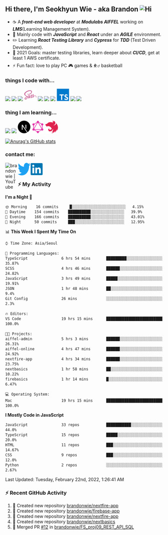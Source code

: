 ## Hi there, I'm Seokhyun Wie - aka Brandon <img src='https://qpluspicture.oss-cn-beijing.aliyuncs.com/6LjjQA/Hi.gif' alt='Hi' width="24"/>

- ☕ A _**front-end web developer**_ at _**Modulabs AIFFEL**_ working on _**LMS**_(Learning Management System).
- 🔄 Mainly code with _**JavaScript**_ and _**React**_ under an _**AGILE**_ environment.
- ✏️ Learning _**React Testing Library**_ and _**Cypress**_ for _**TDD**_ (Test Driven Development).
- 🎯 2021 Goals: master testing libraries, learn deeper about _**CI/CD**_, get at least 1 AWS certificate.
- ⚡ Fun fact: love to play PC 🎮 games️ \& ⛹️‍♂️ basketball

### things I code with...

<img src="https://cdn.jsdelivr.net/gh/devicons/devicon/icons/vscode/vscode-original.svg" width="40px"> <img src="https://cdn.jsdelivr.net/gh/devicons/devicon@latest/icons/javascript/javascript-original.svg" width="40px"> <img src="https://cdn.jsdelivr.net/gh/devicons/devicon@latest/icons/react/react-original.svg" width="40px"> <img src="https://raw.githubusercontent.com/devicons/devicon/master/icons/sass/sass-original.svg" width="40px"> <img src="https://cdn.jsdelivr.net/gh/devicons/devicon@latest/icons/git/git-original.svg" width="40px"> <img src="https://cdn.jsdelivr.net/gh/devicons/devicon/icons/github/github-original.svg" width="40px"> <img src="https://cdn.jsdelivr.net/gh/devicons/devicon/icons/amazonwebservices/amazonwebservices-original.svg" width="40px"> <img src="https://raw.githubusercontent.com/devicons/devicon/master/icons/typescript/typescript-original.svg" width="40px"> <img src="https://cdn.jsdelivr.net/gh/devicons/devicon@latest/icons/mongodb/mongodb-original.svg" width="40px"> <img src="https://cdn.jsdelivr.net/gh/devicons/devicon@latest/icons/nodejs/nodejs-plain.svg" width="40px">

### thing I am learning...

<img src="https://cdn.jsdelivr.net/gh/devicons/devicon/icons/jest/jest-plain.svg" width="40px"> <img src="https://icons-for-free.com/iconfiles/png/512/cypress-1324440144114984250.png" width="40px"> <img src="https://raw.githubusercontent.com/devicons/devicon/master/icons/nextjs/nextjs-original.svg" width="40px"> <img src="https://raw.githubusercontent.com/devicons/devicon/master/icons/graphql/graphql-plain.svg" width="40px"> <img src="https://raw.githubusercontent.com/devicons/devicon/master/icons/nestjs/nestjs-plain.svg" width="40px">

<!-- GitHub Stats -->

[![Anurag's GitHub stats](https://github-readme-stats.vercel.app/api?username=brandonwie&show_icons=true&title_color=ffc857&icon_color=8ac926&text_color=daf7dc&bg_color=151515&hide=stars&custom_title=Brandon's GitHub Stats)](https://github.com/anuraghazra/github-readme-stats)

### contact me:

[<img align="left" alt="brandonwie | YouTube" width="40px" src="https://iconape.com/wp-content/png_logo_vector/youtube-social-white-squircle.png" />][youtube] [<img align="left" alt="brandonwie | Twitter" width="40px" src="https://raw.githubusercontent.com/devicons/devicon/master/icons/twitter/twitter-original.svg" />][twitter] [<img align="left" alt="brandonwie | LinkedIn" width="40px" src="https://raw.githubusercontent.com/devicons/devicon/master/icons/linkedin/linkedin-original.svg" />][linkedin]

<br />
<br />

### ⚡ My Activity

<!--START_SECTION:waka-->
**I'm a Night 🦉** 

```text
🌞 Morning    16 commits     █░░░░░░░░░░░░░░░░░░░░░░░░   4.15% 
🌆 Daytime    154 commits    ██████████░░░░░░░░░░░░░░░   39.9% 
🌃 Evening    166 commits    ██████████░░░░░░░░░░░░░░░   43.01% 
🌙 Night      50 commits     ███░░░░░░░░░░░░░░░░░░░░░░   12.95%

```


📊 **This Week I Spent My Time On** 

```text
⌚︎ Time Zone: Asia/Seoul

💬 Programming Languages: 
TypeScript               6 hrs 54 mins       █████████░░░░░░░░░░░░░░░░   35.87% 
SCSS                     4 hrs 46 mins       ██████░░░░░░░░░░░░░░░░░░░   24.82% 
JavaScript               3 hrs 49 mins       █████░░░░░░░░░░░░░░░░░░░░   19.91% 
JSON                     1 hr 48 mins        ██░░░░░░░░░░░░░░░░░░░░░░░   9.4% 
Git Config               26 mins             ░░░░░░░░░░░░░░░░░░░░░░░░░   2.3%

🔥 Editors: 
VS Code                  19 hrs 15 mins      █████████████████████████   100.0%

🐱‍💻 Projects: 
aiffel-admin             5 hrs 3 mins        ██████░░░░░░░░░░░░░░░░░░░   26.31% 
aiffel-online            4 hrs 47 mins       ██████░░░░░░░░░░░░░░░░░░░   24.92% 
nextfire-app             4 hrs 34 mins       ██████░░░░░░░░░░░░░░░░░░░   23.75% 
nextbasics               1 hr 58 mins        ██░░░░░░░░░░░░░░░░░░░░░░░   10.22% 
firebasics               1 hr 14 mins        █░░░░░░░░░░░░░░░░░░░░░░░░   6.47%

💻 Operating System: 
Mac                      19 hrs 15 mins      █████████████████████████   100.0%

```

**I Mostly Code in JavaScript** 

```text
JavaScript               33 repos            ███████████░░░░░░░░░░░░░░   44.0% 
TypeScript               15 repos            █████░░░░░░░░░░░░░░░░░░░░   20.0% 
HTML                     11 repos            ███░░░░░░░░░░░░░░░░░░░░░░   14.67% 
CSS                      9 repos             ███░░░░░░░░░░░░░░░░░░░░░░   12.0% 
Python                   2 repos             ░░░░░░░░░░░░░░░░░░░░░░░░░   2.67%

```



<!--END_SECTION:waka-->

<!--RECENT_ACTIVITY:last_update-->
Last Updated: Tuesday, February 22nd, 2022, 1:26:41 AM
<!--RECENT_ACTIVITY:last_update_end-->

### ⚡ Recent GitHub Activity

<!--RECENT_ACTIVITY:start-->
1. 📔 Created new repository [brandonwie/nextfire-app](https://github.com/brandonwie/nextfire-app)
2. 📔 Created new repository [brandonwie/firebase-app](https://github.com/brandonwie/firebase-app)
3. 📔 Created new repository [brandonwie/nextfire-app](https://github.com/brandonwie/nextfire-app)
4. 📔 Created new repository [brandonwie/nextbasics](https://github.com/brandonwie/nextbasics)
5. 🎉 Merged PR [#12](https://github.com/brandonwie/FS_proj09_REST_API_SQL/pull/12) in [brandonwie/FS_proj09_REST_API_SQL](https://github.com/brandonwie/FS_proj09_REST_API_SQL)
<!--RECENT_ACTIVITY:end-->

[youtube]: https://www.youtube.com/channel/UC7tk3UT7nn3cZNC2KBdb-4Q
[linkedin]: https://linkedin.com/in/brandonwie
[twitter]: https://twitter.com/brandonwie
